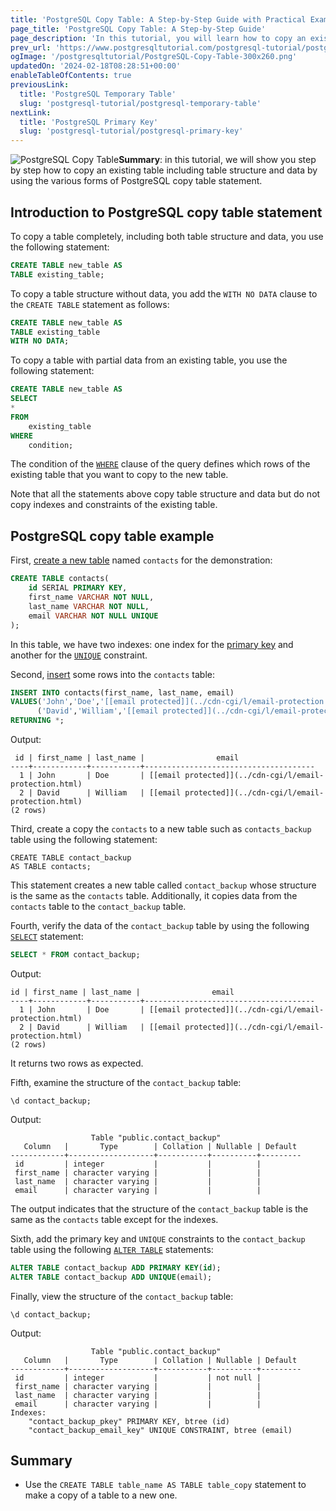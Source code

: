 ```yaml
---
title: 'PostgreSQL Copy Table: A Step-by-Step Guide with Practical Examples'
page_title: 'PostgreSQL Copy Table: A Step-by-Step Guide'
page_description: 'In this tutorial, you will learn how to copy an existing table to a new one using various PostgreSQL copy table statements.'
prev_url: 'https://www.postgresqltutorial.com/postgresql-tutorial/postgresql-copy-table/'
ogImage: '/postgresqltutorial/PostgreSQL-Copy-Table-300x260.png'
updatedOn: '2024-02-18T08:28:51+00:00'
enableTableOfContents: true
previousLink:
  title: 'PostgreSQL Temporary Table'
  slug: 'postgresql-tutorial/postgresql-temporary-table'
nextLink:
  title: 'PostgreSQL Primary Key'
  slug: 'postgresql-tutorial/postgresql-primary-key'
---
```


![PostgreSQL Copy Table](/postgresqltutorial/PostgreSQL-Copy-Table-300x260.png?alignright)**Summary**: in this tutorial, we will show you step by step how to copy an existing table including table structure and data by using the various forms of PostgreSQL copy table statement.

## Introduction to PostgreSQL copy table statement

To copy a table completely, including both table structure and data, you use the following statement:

```sql
CREATE TABLE new_table AS
TABLE existing_table;
```

To copy a table structure without data, you add the `WITH NO DATA` clause to the `CREATE TABLE` statement as follows:

```sql
CREATE TABLE new_table AS
TABLE existing_table
WITH NO DATA;
```

To copy a table with partial data from an existing table, you use the following statement:

```sql
CREATE TABLE new_table AS
SELECT
*
FROM
    existing_table
WHERE
    condition;

```

The condition of the [`WHERE`](postgresql-where) clause of the query defines which rows of the existing table that you want to copy to the new table.

Note that all the statements above copy table structure and data but do not copy indexes and constraints of the existing table.

## PostgreSQL copy table example

First, [create a new table](postgresql-create-table) named `contacts` for the demonstration:

```sql
CREATE TABLE contacts(
    id SERIAL PRIMARY KEY,
    first_name VARCHAR NOT NULL,
    last_name VARCHAR NOT NULL,
    email VARCHAR NOT NULL UNIQUE
);
```

In this table, we have two indexes: one index for the [primary key](postgresql-primary-key) and another for the [`UNIQUE`](postgresql-unique-constraint) constraint.

Second, [insert](postgresql-insert) some rows into the `contacts` table:

```sql
INSERT INTO contacts(first_name, last_name, email)
VALUES('John','Doe','[[email protected]](../cdn-cgi/l/email-protection.html)'),
      ('David','William','[[email protected]](../cdn-cgi/l/email-protection.html)')
RETURNING *;
```

Output:

```text
 id | first_name | last_name |                email
----+------------+-----------+--------------------------------------
  1 | John       | Doe       | [[email protected]](../cdn-cgi/l/email-protection.html)
  2 | David      | William   | [[email protected]](../cdn-cgi/l/email-protection.html)
(2 rows)
```

Third, create a copy the `contacts` to a new table such as `contacts_backup` table using the following statement:

```
CREATE TABLE contact_backup
AS TABLE contacts;
```

This statement creates a new table called `contact_backup` whose structure is the same as the `contacts` table. Additionally, it copies data from the `contacts` table to the `contact_backup` table.

Fourth, verify the data of the `contact_backup` table by using the following [`SELECT`](postgresql-select) statement:

```sql
SELECT * FROM contact_backup;
```

Output:

```
id | first_name | last_name |                email
----+------------+-----------+--------------------------------------
  1 | John       | Doe       | [[email protected]](../cdn-cgi/l/email-protection.html)
  2 | David      | William   | [[email protected]](../cdn-cgi/l/email-protection.html)
(2 rows)
```

It returns two rows as expected.

Fifth, examine the structure of the `contact_backup` table:

```text
\d contact_backup;
```

Output:

```
                  Table "public.contact_backup"
   Column   |       Type        | Collation | Nullable | Default
------------+-------------------+-----------+----------+---------
 id         | integer           |           |          |
 first_name | character varying |           |          |
 last_name  | character varying |           |          |
 email      | character varying |           |          |
```

The output indicates that the structure of the `contact_backup` table is the same as the `contacts` table except for the indexes.

Sixth, add the primary key and `UNIQUE` constraints to the `contact_backup` table using the following [`ALTER TABLE`](postgresql-alter-table) statements:

```sql
ALTER TABLE contact_backup ADD PRIMARY KEY(id);
ALTER TABLE contact_backup ADD UNIQUE(email);
```

Finally, view the structure of the `contact_backup` table:

```text
\d contact_backup;
```

Output:

```
                  Table "public.contact_backup"
   Column   |       Type        | Collation | Nullable | Default
------------+-------------------+-----------+----------+---------
 id         | integer           |           | not null |
 first_name | character varying |           |          |
 last_name  | character varying |           |          |
 email      | character varying |           |          |
Indexes:
    "contact_backup_pkey" PRIMARY KEY, btree (id)
    "contact_backup_email_key" UNIQUE CONSTRAINT, btree (email)
```

## Summary

- Use the `CREATE TABLE table_name AS TABLE table_copy` statement to make a copy of a table to a new one.
